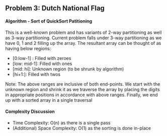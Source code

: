 ## Problem 3: Dutch National Flag

#### Algorithm - Sort of QuickSort Patitioning
This is a well-known problem and has variants of 2-way partitioning as well as 3-way partitioning. Current problem falls 
under 3-way partitioning as we have 0, 1 and 2 filling up the array. The resultant array can be thought of as having below regions:
* [0:low-1] : Filled with zeroes
* [low: mid-1]: Filled with ones
* [mid: hi]: Unknown region (to be shrunk by algorithm)
* [hi+1:]: Filled with twos

Note: The above ranges are inclusive of both end-points. We start with the unknown region and shrink it as we traverse
the array by placing the digits in appropriate positions in accordance with above ranges. Finally, we end up with a sorted
array in a single traversal

 
#### Complexity Discussion
* Time Complexity: O(n) as there is a single pass
* (Additional) Space Complexity: O(1) as the sorting is done in-place